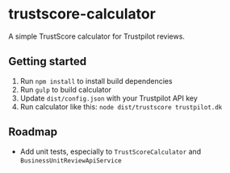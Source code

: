 # trustscore-calculator

A simple TrustScore calculator for Trustpilot reviews.

## Getting started
1. Run ```npm install``` to install build dependencies
2. Run ```gulp``` to build calculator
3. Update ```dist/config.json``` with your Trustpilot API key
4. Run calculator like this: ```node dist/trustscore trustpilot.dk```


## Roadmap
* Add unit tests, especially to ```TrustScoreCalculator``` and ```BusinessUnitReviewApiService```
